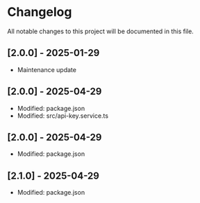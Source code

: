# Changelog

All notable changes to this project will be documented in this file.


## [2.0.0] - 2025-01-29

- Maintenance update

## [2.0.0] - 2025-04-29

- Modified: package.json
- Modified: src/api-key.service.ts

## [2.0.0] - 2025-04-29

- Modified: package.json

## [2.1.0] - 2025-04-29

- Modified: package.json
